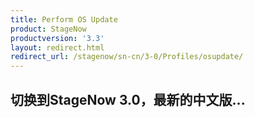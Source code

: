 ```yaml
---
title: Perform OS Update
product: StageNow
productversion: '3.3'
layout: redirect.html
redirect_url: /stagenow/sn-cn/3-0/Profiles/osupdate/
---
```


## 切换到StageNow 3.0，最新的中文版...
